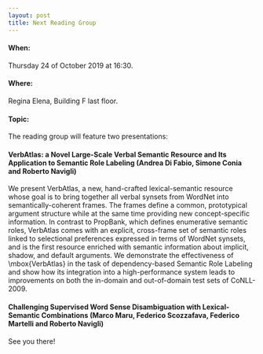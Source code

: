 ```yaml
---
layout: post
title: Next Reading Group
---
```


#### When: 
Thursday 24 of October 2019 at 16:30.
#### Where:
Regina Elena, Building F last floor.
#### Topic: 
The reading group will feature two presentations: 
#### VerbAtlas: a Novel Large-Scale Verbal Semantic Resource and Its Application to Semantic Role Labeling (Andrea Di Fabio, Simone Conia and Roberto Navigli)
We present VerbAtlas, a new, hand-crafted lexical-semantic resource whose goal is to bring together all verbal synsets from WordNet into semantically-coherent frames. The frames define a common, prototypical argument structure while at the same time providing new concept-specific information. In contrast to PropBank, which defines enumerative semantic roles, VerbAtlas comes with an explicit, cross-frame set of semantic roles linked to selectional preferences expressed in terms of WordNet synsets, and is the first resource enriched with semantic information about implicit, shadow, and default arguments.
  We demonstrate the effectiveness of \mbox{VerbAtlas} in the task of dependency-based Semantic Role Labeling and show how its integration into a high-performance system leads to improvements on both the in-domain and out-of-domain test sets of CoNLL-2009.
  
#### Challenging Supervised Word Sense Disambiguation with Lexical-Semantic Combinations (Marco Maru, Federico Scozzafava, Federico Martelli and Roberto Navigli)

See you there!